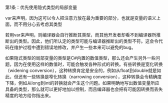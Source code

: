 
第1条：优先使用隐式类型的局部变量

var来声明，因为这可以令人把注意力放在最为重要的部分，也就是变量的语义上面，而不用分心去考虑其类型

若用var来声明，则编译器会自行推断其类型，而其他开发者却看不到编译器所推断出的类型。因此，他们所认定的类型可能与编译器推断出的类型不符。这会令代码在维护过程中遭到错误地修改，并产生一些本来可以避免的bug。

如果隐式类型的局部变量的类型是C#内置的数值类型，那么还会产生另外一些问题，因为在使用这样的数值时，可能会触发各种形式的转换。有些转换是宽化转换（widening conversion），这种转换肯定是安全的，例如从float到double就是如此，但还有一些转换是窄化转换（narrowing conversion），这种转换会令精确度下降，例如从long到int的转换就会产生这个问题。如果明确地写出数值变量所应具备的类型，那么就可以更好地加以控制，而且编译器也会把有可能因转换而丢失精度的地方给你指出来。